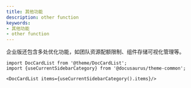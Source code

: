 ```yaml
---
title: 其他功能
description: other function
keywords:
- 其他功能
- other function
---
```


企业版还包含多处优化功能，如团队资源配额限制、组件存储可视化管理等。

```mdx-code-block
import DocCardList from '@theme/DocCardList';
import {useCurrentSidebarCategory} from '@docusaurus/theme-common';

<DocCardList items={useCurrentSidebarCategory().items}/>
```

<!-- 1、团队配额

团队设置资源配额，如cpu和内存


2、GPU共享支持 -->